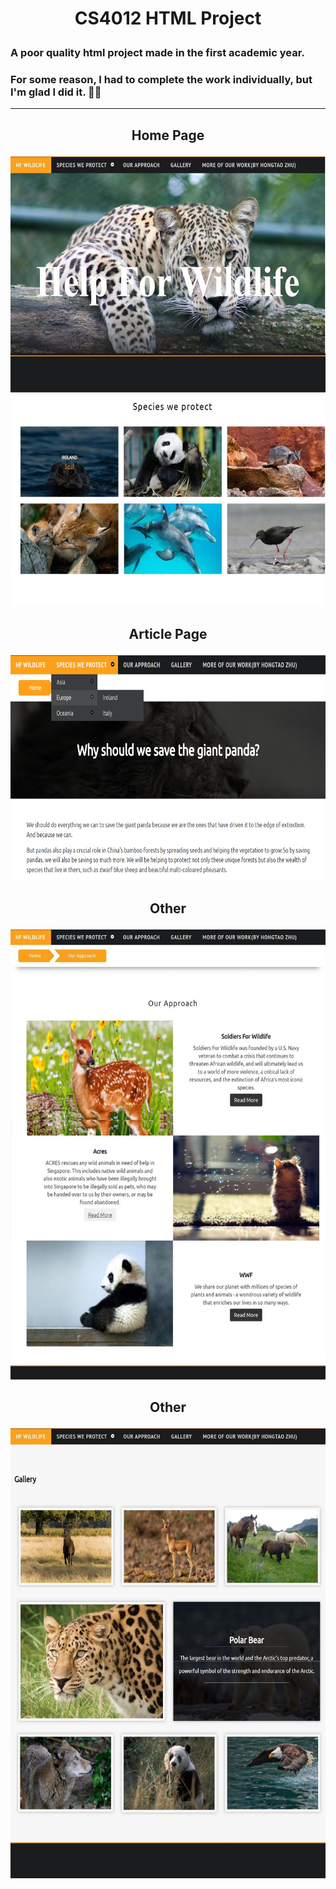 # <p align="center"> CS4012 HTML Project </p>
### A poor quality html project made in the first academic year. 
### For some reason, I had to complete the work individually, but I'm glad I did it. 😵‍💫

---

## <p align="center"> Home Page </p>
<div align=center>
<img src="https://github.com/Nansun1202/CS4012-Html-Project/blob/main/overview/homepage.jpg?raw=true" width="600" height="720">
</div>

## <p align="center"> Article Page </p>
<div align=center>
<img src="https://github.com/Nansun1202/CS4012-Html-Project/blob/main/overview/article.png?raw=true" width="700" height="360">
</div>

## <p align="center"> Other </p>
<div align=center>
<img src="https://github.com/Nansun1202/CS4012-Html-Project/blob/main/overview/intro.jpg?raw=true" width="600" height="720">
</div>

## <p align="center"> Other </p>
<div align=center>
<img src="https://github.com/Nansun1202/CS4012-Html-Project/blob/main/overview/gallery.jpg?raw=true" width="600" height="720">
</div>
